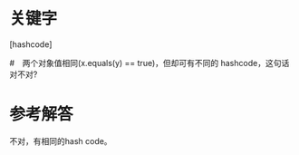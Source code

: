 # 关键字
[hashcode]

#　两个对象值相同(x.equals(y) == true)，但却可有不同的 hashcode，这句话对不对? 

# 参考解答
不对，有相同的hash code。